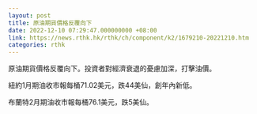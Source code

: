 ```yaml
---
layout: post
title: 原油期貨價格反覆向下
date: 2022-12-10 07:29:47.000000000 +08:00
link: https://news.rthk.hk/rthk/ch/component/k2/1679210-20221210.htm
categories: rthk
---
```


原油期貨價格反覆向下。投資者對經濟衰退的憂慮加深，打擊油價。

紐約1月期油收市報每桶71.02美元，跌44美仙，創年內新低。

布蘭特2月期油收市報每桶76.1美元，跌5美仙。
